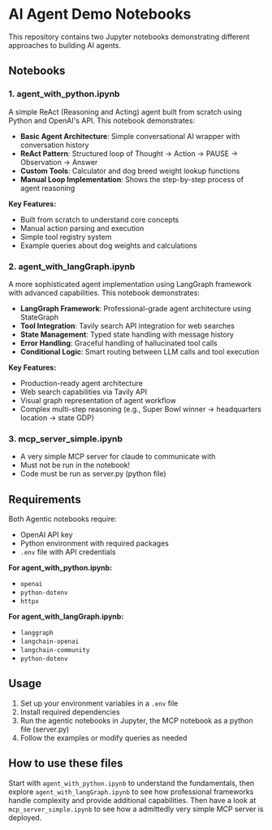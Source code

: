 # AI Agent Demo Notebooks

This repository contains two Jupyter notebooks demonstrating different approaches to building AI agents.

## Notebooks

### 1. agent_with_python.ipynb
A simple ReAct (Reasoning and Acting) agent built from scratch using Python and OpenAI's API. This notebook demonstrates:

- **Basic Agent Architecture**: Simple conversational AI wrapper with conversation history
- **ReAct Pattern**: Structured loop of Thought → Action → PAUSE → Observation → Answer
- **Custom Tools**: Calculator and dog breed weight lookup functions
- **Manual Loop Implementation**: Shows the step-by-step process of agent reasoning

**Key Features:**
- Built from scratch to understand core concepts
- Manual action parsing and execution
- Simple tool registry system
- Example queries about dog weights and calculations

### 2. agent_with_langGraph.ipynb
A more sophisticated agent implementation using LangGraph framework with advanced capabilities. This notebook demonstrates:

- **LangGraph Framework**: Professional-grade agent architecture using StateGraph
- **Tool Integration**: Tavily search API integration for web searches
- **State Management**: Typed state handling with message history
- **Error Handling**: Graceful handling of hallucinated tool calls
- **Conditional Logic**: Smart routing between LLM calls and tool execution

**Key Features:**
- Production-ready agent architecture
- Web search capabilities via Tavily API
- Visual graph representation of agent workflow
- Complex multi-step reasoning (e.g., Super Bowl winner → headquarters location → state GDP)

### 3. mcp_server_simple.ipynb
- A very simple MCP server for claude to communicate with
- Must not be run in the notebook!
- Code must be run as server.py (python file)

## Requirements

Both Agentic notebooks require:
- OpenAI API key
- Python environment with required packages
- `.env` file with API credentials

**For agent_with_python.ipynb:**
- `openai`
- `python-dotenv`
- `httpx`

**For agent_with_langGraph.ipynb:**
- `langgraph`
- `langchain-openai`
- `langchain-community`
- `python-dotenv`

## Usage

1. Set up your environment variables in a `.env` file
2. Install required dependencies
3. Run the agentic notebooks in Jupyter, the MCP notebook as a python file (server.py)
4. Follow the examples or modify queries as needed

## How to use these files

Start with `agent_with_python.ipynb` to understand the fundamentals, then explore `agent_with_langGraph.ipynb` to see how professional frameworks handle complexity and provide additional capabilities. Then have a look at `mcp_server_simple.ipynb` to see how a admittedly very simple MCP server is deployed.
